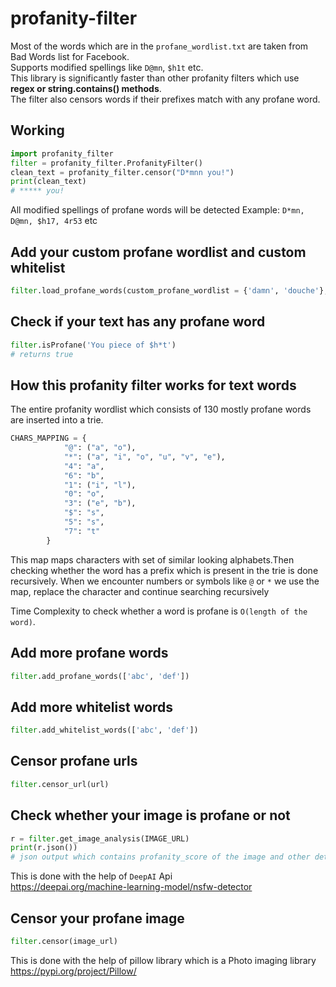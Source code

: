 # profanity-filter

Most of the words which are in the `profane_wordlist.txt` are taken from Bad Words list for Facebook. <br/>
Supports modified spellings like `D@mn`, `$h1t` etc. <br/>
This library is significantly faster than other profanity filters which use **regex or string.contains() methods**. <br/>
The filter also censors words if their prefixes match with any profane word. 

## Working

```python
import profanity_filter
filter = profanity_filter.ProfanityFilter()
clean_text = profanity_filter.censor("D*mnn you!")
print(clean_text) 
# ***** you!
```

All modified spellings of profane words will be detected
Example: `D*mn, D@mn, $h17, 4r53` etc

## Add your custom profane wordlist and custom whitelist
```python
filter.load_profane_words(custom_profane_wordlist = {'damn', 'douche'}, whitelist = {'shit'})
```

## Check if your text has any profane word
```python
filter.isProfane('You piece of $h*t')
# returns true
```

## How this profanity filter works for text words
The entire profanity wordlist which consists of 130 mostly profane words are inserted into a trie.
```python
CHARS_MAPPING = {
            "@": ("a", "o"),
            "*": ("a", "i", "o", "u", "v", "e"),
            "4": "a",
            "6": "b",
            "1": ("i", "l"),
            "0": "o",
            "3": ("e", "b"),
            "$": "s",
            "5": "s",
            "7": "t"
        }
```
This map maps characters with set of similar looking alphabets.Then checking whether the word has a prefix which is present in the trie is done recursively. When we encounter numbers or symbols like `@` or `*` we use the map, replace the character and continue searching recursively <br/>

Time Complexity to check whether a word is profane is `O(length of the word)`.

## Add more profane words
```python
filter.add_profane_words(['abc', 'def'])
```

## Add more whitelist words
```python
filter.add_whitelist_words(['abc', 'def'])
```

## Censor profane urls
```python
filter.censor_url(url)
```

## Check whether your image is profane or not
```python
r = filter.get_image_analysis(IMAGE_URL)
print(r.json())
# json output which contains profanity_score of the image and other details
```
This is done with the help of `DeepAI` Api <br/>
<https://deepai.org/machine-learning-model/nsfw-detector>

## Censor your profane image
```python
filter.censor(image_url)
```
This is done with the help of pillow library which is a Photo imaging library <br/>
<https://pypi.org/project/Pillow/>




